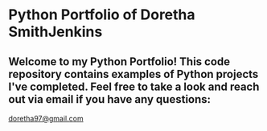 # Python Portfolio of Doretha SmithJenkins

## Welcome to my Python Portfolio! This code repository contains examples of Python projects I've completed. Feel free to take a look and reach out via email if you have any questions:
doretha97@gmail.com
